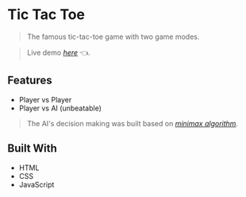 # Tic Tac Toe

> The famous tic-tac-toe game with two game modes.  

> Live demo [_here_](https://ahmed-mohadin.github.io/tic-tac-toe/) 👈.

## Features
- Player vs Player
- Player vs AI (unbeatable) 

> The AI's decision making was built based on [_minimax algorithm_](https://en.wikipedia.org/wiki/Minimax).

## Built With
- HTML
- CSS
- JavaScript
